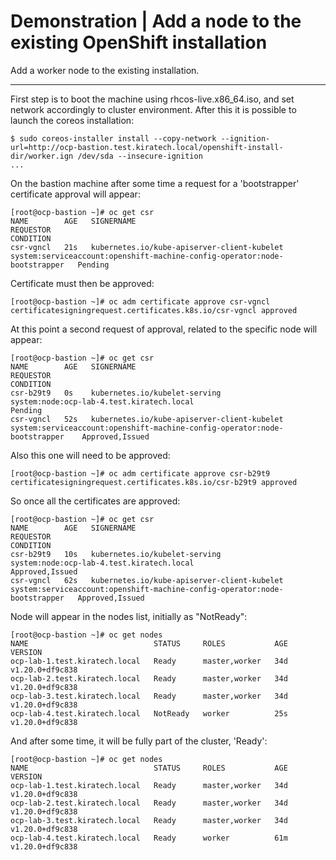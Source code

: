 # Demonstration | Add a node to the existing OpenShift installation

Add a worker node to the existing installation.

---

First step is to boot the machine using rhcos-live.x86_64.iso, and set network
accordingly to cluster environment.
After this it is possible to launch the coreos installation:

```console
$ sudo coreos-installer install --copy-network --ignition-url=http://ocp-bastion.test.kiratech.local/openshift-install-dir/worker.ign /dev/sda --insecure-ignition
...
```

On the bastion machine after some time a request for a 'bootstrapper'
certificate approval will appear:

```console
[root@ocp-bastion ~]# oc get csr
NAME        AGE   SIGNERNAME                                    REQUESTOR                                                                   CONDITION
csr-vgncl   21s   kubernetes.io/kube-apiserver-client-kubelet   system:serviceaccount:openshift-machine-config-operator:node-bootstrapper   Pending
```

Certificate must then be approved:

```console
[root@ocp-bastion ~]# oc adm certificate approve csr-vgncl
certificatesigningrequest.certificates.k8s.io/csr-vgncl approved
```

At this point a second request of approval, related to the specific node will
appear:

```console
[root@ocp-bastion ~]# oc get csr
NAME        AGE   SIGNERNAME                                    REQUESTOR                                                                    CONDITION
csr-b29t9   0s    kubernetes.io/kubelet-serving                 system:node:ocp-lab-4.test.kiratech.local                                 Pending
csr-vgncl   52s   kubernetes.io/kube-apiserver-client-kubelet   system:serviceaccount:openshift-machine-config-operator:node-bootstrapper    Approved,Issued
```

Also this one will need to be approved:

```console
[root@ocp-bastion ~]# oc adm certificate approve csr-b29t9
certificatesigningrequest.certificates.k8s.io/csr-b29t9 approved
```

So once all the certificates are approved:

```console
[root@ocp-bastion ~]# oc get csr
NAME        AGE   SIGNERNAME                                    REQUESTOR                                                                   CONDITION
csr-b29t9   10s   kubernetes.io/kubelet-serving                 system:node:ocp-lab-4.test.kiratech.local                                   Approved,Issued
csr-vgncl   62s   kubernetes.io/kube-apiserver-client-kubelet   system:serviceaccount:openshift-machine-config-operator:node-bootstrapper   Approved,Issued
```

Node will appear in the nodes list, initially as "NotReady":

```console
[root@ocp-bastion ~]# oc get nodes
NAME                            STATUS     ROLES           AGE   VERSION
ocp-lab-1.test.kiratech.local   Ready      master,worker   34d   v1.20.0+df9c838
ocp-lab-2.test.kiratech.local   Ready      master,worker   34d   v1.20.0+df9c838
ocp-lab-3.test.kiratech.local   Ready      master,worker   34d   v1.20.0+df9c838
ocp-lab-4.test.kiratech.local   NotReady   worker          25s   v1.20.0+df9c838
```

And after some time, it will be fully part of the cluster, 'Ready':

```console
[root@ocp-bastion ~]# oc get nodes
NAME                            STATUS     ROLES           AGE   VERSION
ocp-lab-1.test.kiratech.local   Ready      master,worker   34d   v1.20.0+df9c838
ocp-lab-2.test.kiratech.local   Ready      master,worker   34d   v1.20.0+df9c838
ocp-lab-3.test.kiratech.local   Ready      master,worker   34d   v1.20.0+df9c838
ocp-lab-4.test.kiratech.local   Ready      worker          61m   v1.20.0+df9c838
```
